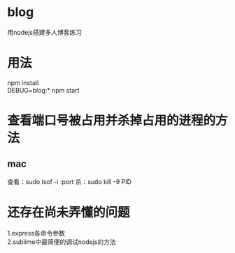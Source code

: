 # blog
用nodejs搭建多人博客练习

# 用法
  npm install  
  DEBUG=blog:* npm start  

# 查看端口号被占用并杀掉占用的进程的方法

## mac
  查看：sudo lsof -i :port
  杀：sudo kill -9 PID


# 还存在尚未弄懂的问题  
1.express各命令参数  
2.sublime中最简便的调试nodejs的方法

